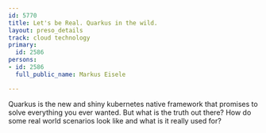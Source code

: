 ```yaml
---
id: 5770
title: Let's be Real. Quarkus in the wild.
layout: preso_details
track: cloud technology
primary:
  id: 2586
persons:
- id: 2586
  full_public_name: Markus Eisele

---
```

Quarkus is the new and shiny kubernetes native framework that promises to solve everything you ever wanted. But what is the truth out there? How do some real world scenarios look like and what is it really used for?